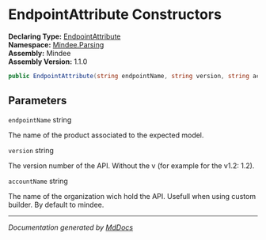 ﻿<!--  
  <auto-generated>   
    The contents of this file were generated by a tool.  
    Changes to this file may be list if the file is regenerated  
  </auto-generated>   
-->

# EndpointAttribute Constructors

**Declaring Type:** [EndpointAttribute](../index.md)  
**Namespace:** [Mindee.Parsing](../../index.md)  
**Assembly:** Mindee  
**Assembly Version:** 1.1.0

```csharp
public EndpointAttribute(string endpointName, string version, string accountName = "mindee");
```

## Parameters

`endpointName`  string

The name of the product associated to the expected model.

`version`  string

The version number of the API. Without the v (for example for the v1.2: 1.2).

`accountName`  string

The name of the organization wich hold the API. Usefull when using custom builder. By default to mindee.

___

*Documentation generated by [MdDocs](https://github.com/ap0llo/mddocs)*
